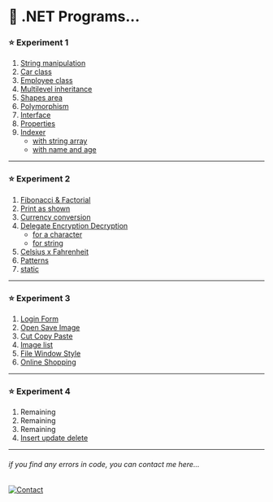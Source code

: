  # 🤹 .NET Programs...

### ⭐ Experiment 1
1. [String manipulation](./exp-1/P1.cs)
1. [Car class](./exp-1/P2.cs)
1. [Employee class](./exp-1/P3.cs)
1. [Multilevel inheritance](./exp-1/P4.cs)
1. [Shapes area](./exp-1/P5.cs)
1. [Polymorphism](./exp-1/P6.cs)
1. [Interface](./exp-1/P7.cs)
1. [Properties](./exp-1/P8.cs)
1. [Indexer](./exp-1/P9.cs)
    - [with string array](./exp-1/P9.cs)
    - [with name and age](./exp-1/P9-2.cs)
---

### ⭐ Experiment 2
1. [Fibonacci & Factorial](./exp-2/P1.cs)
1. [Print as shown](./exp-2/P2.cs)
1. [Currency conversion](./exp-2/P3.cs)
1. [Delegate Encryption Decryption](./exp-2/P4.cs)
    - [for a character](./exp-2/P4.cs)
    - [for string](./exp-2/P4.cs)
1. [Celsius x Fahrenheit](./exp-2/P5.cs)
1. [Patterns](./exp-2/P6.cs)
1. [static](./exp-2/P7.cs)
---

### ⭐ Experiment 3
1. [Login Form](./exp-3/p1/.md)
1. [Open Save Image](./exp-3/p2/.md)
1. [Cut Copy Paste](./exp-3/p3/.md)
1. [Image list](./exp-3/p4/.md)
1. [File Window Style](./exp-3/p5/.md)
1. [Online Shopping](./exp-3/p6/.md)
---

### ⭐ Experiment 4
1. Remaining
1. Remaining
1. Remaining
1. [Insert update delete](./exp-4/p4/.md)
---

###### _if you find any errors in code, you can contact me here..._
[![Contact](https://img.shields.io/badge/Instagram-2d2f2e?style=for-the-badge&logo=instagram)](https://instagram.com/jay__s__p)